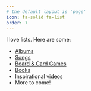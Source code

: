 ```yaml
---
# the default layout is 'page'
icon: fa-solid fa-list
order: 7
---
```


I love lists. Here are some:

-   [Albums](/posts/list-albums/)
-   [Songs](/posts/list-songs/)
-   [Board & Card Games](/posts/list-boardgames/)
-   [Books](/posts/list-books/)
-   [Inspirational videos](/posts/list-video/)
-   More to come!
